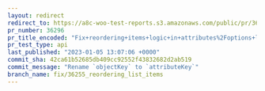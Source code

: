 ```yaml
---
layout: redirect
redirect_to: https://a8c-woo-test-reports.s3.amazonaws.com/public/pr/36296/api/index.html
pr_number: 36296
pr_title_encoded: "Fix+reordering+items+logic+in+attributes%2Foptions+lists"
pr_test_type: api
last_published: "2023-01-05 13:07:06 +0000"
commit_sha: 42ca61b52685db409cc92552f43832682d2ab519
commit_message: "Rename `objectKey` to `attributeKey`"
branch_name: fix/36255_reordering_list_items
---
```

